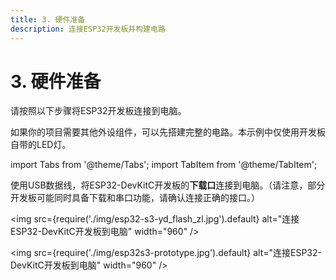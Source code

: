 ```yaml
---
title: 3. 硬件准备
description: 连接ESP32开发板并构建电路
---
```


# 3. 硬件准备

请按照以下步骤将ESP32开发板连接到电脑。

如果你的项目需要其他外设组件，可以先搭建完整的电路。本示例中仅使用开发板自带的LED灯。

import Tabs from '@theme/Tabs';
import TabItem from '@theme/TabItem';


使用USB数据线，将ESP32-DevKitC开发板的**下载口**连接到电脑。（请注意，部分开发板可能同时具备下载和串口功能，请确认连接正确的接口。）

<img
  src={require('./img/esp32-s3-yd_flash_zl.jpg').default}
  alt="连接ESP32-DevKitC开发板到电脑" width="960"
/>

<img
  src={require('./img/esp32s3-prototype.jpg').default}
  alt="连接ESP32-DevKitC开发板到电脑" width="960"
/>




<!-- 

---
title: 3. Hardware preparation
description: Connect your board and build the circuit.
---

# 3. Hardware preparation

Follow the steps below to connect the board to your computer. 

If your project needs other components, you could build the circuit first. And in this case, only the onboard LED is used.


import Tabs from '@theme/Tabs';
import TabItem from '@theme/TabItem';

<Tabs
  defaultValue="micro"
  values={[
    { label: 'SwiftIO Micro', value: 'micro', },
    { label: 'SwiftIO board', value: 'swiftio', },
  ]
}>

<TabItem value="micro">

Connect the board to your computer through the port using a USB cable.

<img
  src={require('./img/microConnectComputer.png').default}
  alt="Connect board to computer" width="960"
/>

</TabItem>

<TabItem value="swiftio">

1. Insert an **SD card** into the slot.

<img
  src={require('./img/SDcard.png').default}
  alt="Insert SD card" width="480"
/>


2. Connect the board to your computer through the **Download port** using a USB cable. SwiftIO board has both download and serial ports, so make sure you connect the correct port.

<img
  src={require('./img/swiftIOConnectComputer.png').default}
  alt="Connect board to computer" width="960"
/>


</TabItem>
</Tabs>





 -->

